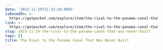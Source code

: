 ```yaml
---
date: '2023-11-29T21:33:20.000Z'
isBasedOn: >-
  https://getpocket.com/explore/item/the-rival-to-the-panama-canal-that-was-never-built?utm_source=pocket-newtab-en-us
link: >-
  https://getpocket.com/explore/item/the-rival-to-the-panama-canal-that-was-never-built?utm_source=pocket-newtab-en-us
slug: 2023-11-29-the-rival-to-the-panama-canal-that-was-never-built
tags: []
title: The Rival to the Panama Canal That Was Never Built
---
```


